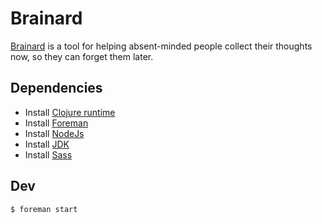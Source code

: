 # Brainard

[Brainard](https://www.imdb.com/title/tt0054594/characters/nm0534045) is a tool for helping absent-minded people collect
their thoughts now, so they can forget them later.

## Dependencies

- Install [Clojure runtime](https://clojure.org/guides/getting_started)
- Install [Foreman](http://blog.daviddollar.org/2011/05/06/introducing-foreman.html)
- Install [NodeJs](https://nodejs.org/en/download/package-manager/)
- Install [JDK](https://docs.oracle.com/en/java/javase/16/install/overview-jdk-installation.html#GUID-8677A77F-231A-40F7-98B9-1FD0B48C346A)
- Install [Sass](https://sass-lang.com/install)

## Dev

```bash
$ foreman start
```
